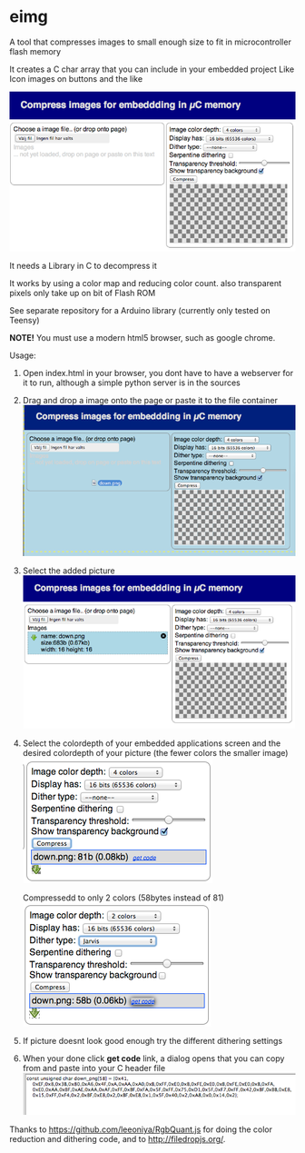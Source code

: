 eimg
====

A tool that compresses images to small enough size to fit in microcontroller flash memory

It creates a C char array that you can include in your embedded project
Like Icon images on buttons and the like

![alt tag](https://raw.githubusercontent.com/mumme74/eimg/master/doc/initial.png)

It needs a Library in C to decompress it

It works by using a color map and reducing color count. also transparent pixels only take up on bit of Flash ROM

See separate repository for a Arduino library (currently only tested on Teensy)

<b>NOTE!</b>
You must use a modern html5 browser, such as google chrome.

Usage:
1. Open index.html in your browser, you dont have to have a webserver for it to run, although a simple python server is in the sources

2. Drag and drop a image onto the page or paste it to the file container
![alt tag](https://raw.githubusercontent.com/mumme74/eimg/master/doc/ondrop.png)

3. Select the added picture
![alt tag](https://raw.githubusercontent.com/mumme74/eimg/master/doc/afterdrop.png)

4. Select the colordepth of your embedded applications screen and the desired colordepth of your picture (the fewer colors the smaller image)
![alt tag](https://raw.githubusercontent.com/mumme74/eimg/master/doc/aftercompress.png)

   Compressedd to only 2 colors (58bytes instead of 81)
![alt tag](https://raw.githubusercontent.com/mumme74/eimg/master/doc/compressed_2colors.png)


5. If picture doesnt look good enough try the different dithering settings

6. When your done click <b>get code</b> link, a dialog opens that you can copy from and paste into your C header file
![alt tag](https://raw.githubusercontent.com/mumme74/eimg/master/doc/C_array.png)
 

Thanks to https://github.com/leeoniya/RgbQuant.js for doing the color reduction and dithering code,
and to http://filedropjs.org/.


